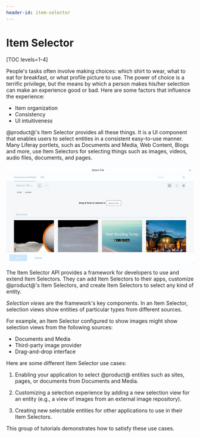```yaml
---
header-id: item-selector
---
```


# Item Selector

[TOC levels=1-4]

People's tasks often involve making choices: which shirt to wear, what to eat
for breakfast, or what profile picture to use. The power of choice is a terrific
privilege, but the means by which a person makes his/her selection can make an
experience good or bad. Here are some factors that influence the experience: 

- Item organization
- Consistency
- UI intuitiveness

@product@'s Item Selector provides all these things. It is a UI component
that enables users to select entities in a consistent easy-to-use manner. Many
Liferay portlets, such as Documents and Media, Web Content, Blogs and more, use
Item Selectors for selecting things such as images, videos, audio files,
documents, and pages.

![Figure 1: Item Selectors let users browse and select different kinds of entities.](../../images/item-selector-dialog-02.png)

The Item Selector API provides a framework for developers to use and extend Item
Selectors. They can add Item Selectors to their apps, customize @product@'s Item
Selectors, and create Item Selectors to select any kind of entity. 

*Selection views* are the framework's key components. In an Item Selector,
selection views show entities of particular types from different sources.

For example, an Item Selector configured to show images might show selection
views from the following sources:

- Documents and Media
- Third-party image provider
- Drag-and-drop interface

Here are some different Item Selector use cases:

1.  Enabling your application to select @product@ entities such as sites, pages,
    or documents from Documents and Media. 

2.  Customizing a selection experience by adding a new selection view for an
    entity (e.g., a view of images from an external image repository). 

3.  Creating new selectable entities for other applications to use in their Item
    Selectors. 

This group of tutorials demonstrates how to satisfy these use cases. 
